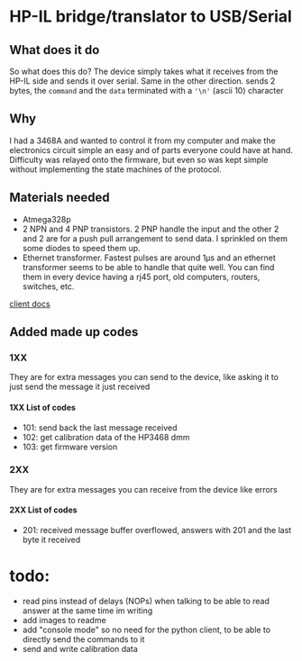 # HP-IL bridge/translator to USB/Serial

## What does it do
So what does this do? The device simply takes what it receives from the HP-IL side and sends it over serial. Same in the other direction. sends 2 bytes, the `command` and the `data` terminated with a `'\n'` (ascii 10) character

## Why
I had a 3468A and wanted to control it from my computer and make the electronics circuit simple an easy and of parts everyone could have at hand. Difficulty was relayed onto the firmware, but even so was kept simple without implementing the state machines of the protocol.

## Materials needed
- Atmega328p
- 2 NPN and 4 PNP transistors. 2 PNP handle the input and the other 2 and 2 are for a push pull arrangement to send data. I sprinkled on them some diodes to speed them up.
- Ethernet transformer. Fastest pulses are around 1µs and an ethernet transformer seems to be able to handle that quite well. You can find them in every device having a rj45 port, old computers, routers, switches, etc.

[client docs](./client/readme.md)

## Added made up codes

### 1XX

They are for extra messages you can send to the device, like asking it to just send the message it just received

#### 1XX List of codes
- 101: send back the last message received
- 102: get calibration data of the HP3468 dmm
- 103: get firmware version

### 2XX

They are for extra messages you can receive from the device  like errors

#### 2XX List of codes
- 201: received message buffer overflowed, answers with 201 and the last byte it received



# todo:
- read pins instead of delays (NOPs) when talking to be able to read answer at the same time im writing
- add images to readme
- add "console mode" so no need for the python client, to be able to directly send the commands to it
- send and write calibration data